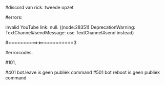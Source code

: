 #discord van rick.
tweede opzet 

#errors:

invalid YouTube link: null.
((node:28351) DeprecationWarning: TextChannel#sendMessage: use TextChannel#send instead)

#==========><============3

#errorcodes.

#101,

#401
bot.leave is geen publiek command
#501
bot reboot is geen publiek command
